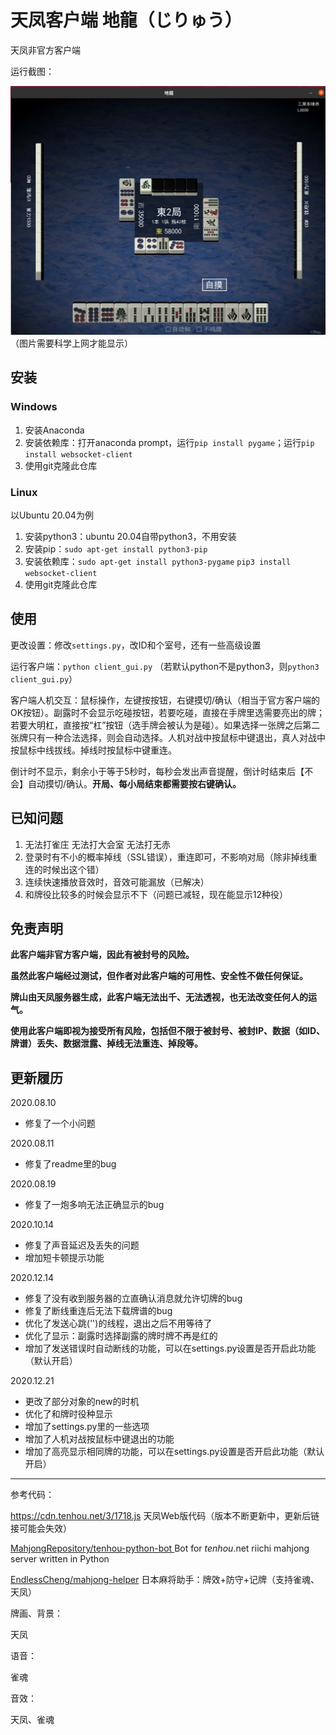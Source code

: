 # 天凤客户端 地龍（じりゅう）

天凤非官方客户端

运行截图：

![image](https://github.com/81100118/Jiryu-release/blob/master/screenshots/1.png)
（图片需要科学上网才能显示）
## 安装

### Windows

1. 安装Anaconda 
2. 安装依赖库：打开anaconda prompt，运行`pip install pygame`；运行`pip install websocket-client`
3. 使用git克隆此仓库

### Linux

以Ubuntu 20.04为例

1. 安装python3：ubuntu 20.04自带python3，不用安装
2. 安装pip：`sudo apt-get install python3-pip`
3. 安装依赖库：`sudo apt-get install python3-pygame`   `pip3 install websocket-client`
4. 使用git克隆此仓库

## 使用

更改设置：修改`settings.py`，改ID和个室号，还有一些高级设置

运行客户端：`python client_gui.py` （若默认python不是python3，则`python3 client_gui.py`）

客户端人机交互：鼠标操作，左键按按钮，右键摸切/确认（相当于官方客户端的OK按钮）。副露时不会显示吃碰按钮，若要吃碰，直接在手牌里选需要亮出的牌；若要大明杠，直接按“杠”按钮（选手牌会被认为是碰）。如果选择一张牌之后第二张牌只有一种合法选择，则会自动选择。人机对战中按鼠标中键退出，真人对战中按鼠标中线拔线。掉线时按鼠标中键重连。

倒计时不显示，剩余小于等于5秒时，每秒会发出声音提醒，倒计时结束后【不会】自动摸切/确认。**开局、每小局结束都需要按右键确认。**

## 已知问题

1. 无法打雀庄 无法打大会室 无法打无赤
2. 登录时有不小的概率掉线（SSL错误），重连即可，不影响对局（除非掉线重连的时候出这个错）
3. 连续快速播放音效时，音效可能漏放（已解决）
4. 和牌役比较多的时候会显示不下（问题已减轻，现在能显示12种役）

## 免责声明

**此客户端非官方客户端，因此有被封号的风险。**

**虽然此客户端经过测试，但作者对此客户端的可用性、安全性不做任何保证。**

**牌山由天凤服务器生成，此客户端无法出千、无法透视，也无法改变任何人的运气。**

**使用此客户端即视为接受所有风险，包括但不限于被封号、被封IP、数据（如ID、牌谱）丢失、数据泄露、掉线无法重连、掉段等。**

## 更新履历
2020.08.10
- 修复了一个小问题

2020.08.11
- 修复了readme里的bug

2020.08.19
- 修复了一炮多响无法正确显示的bug

2020.10.14
- 修复了声音延迟及丢失的问题
- 增加短卡顿提示功能

2020.12.14
- 修复了没有收到服务器的立直确认消息就允许切牌的bug
- 修复了断线重连后无法下载牌谱的bug
- 优化了发送心跳('<Z/>')的线程，退出之后不用等待了
- 优化了显示：副露时选择副露的牌时牌不再是红的
- 增加了发送错误时自动断线的功能，可以在settings.py设置是否开启此功能（默认开启）

2020.12.21
- 更改了部分对象的new的时机
- 优化了和牌时役种显示
- 增加了settings.py里的一些选项
- 增加了人机对战按鼠标中键退出的功能
- 增加了高亮显示相同牌的功能，可以在settings.py设置是否开启此功能（默认开启）

****

参考代码：

https://cdn.tenhou.net/3/1718.js 天凤Web版代码（版本不断更新中，更新后链接可能会失效）

[MahjongRepository/tenhou-python-bot ](https://github.com/MahjongRepository/tenhou-python-bot) Bot for *tenhou*.net riichi mahjong server written in Python

[EndlessCheng/mahjong-helper](https://github.com/EndlessCheng/mahjong-helper) 日本麻将助手：牌效+防守+记牌（支持雀魂、天凤）

牌画、背景：

天凤

语音：

雀魂

音效：

天凤、雀魂